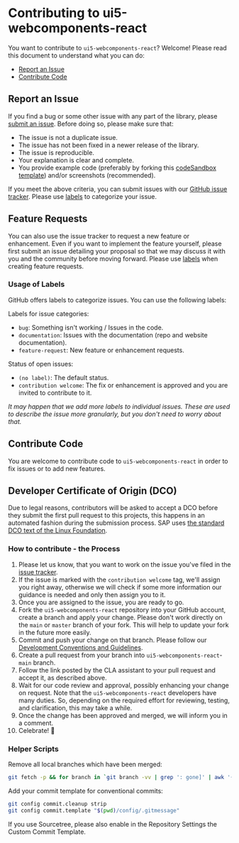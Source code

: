 # Contributing to ui5-webcomponents-react

You want to contribute to `ui5-webcomponents-react`? Welcome! Please read this document to understand what you can do:

- [Report an Issue](#report-an-issue)
- [Contribute Code](#contribute-code)

## Report an Issue

If you find a bug or some other issue with any part of the library, please [submit an issue](https://github.com/SAP/ui5-webcomponents-react/issues). Before doing so, please make sure that:

- The issue is not a duplicate issue.
- The issue has not been fixed in a newer release of the library.
- The issue is reproducible.
- Your explanation is clear and complete.
- You provide example code (preferably by forking this [codeSandbox template](https://codesandbox.io/s/ui5-webcomponents-react-template-29l34)) and/or screenshots (recommended).

If you meet the above criteria, you can submit issues with our [GitHub issue tracker](https://github.com/SAP/ui5-webcomponents-react/issues/new/choose). Please use [labels](#usage-of-labels) to categorize your issue.

## Feature Requests

You can also use the issue tracker to request a new feature or enhancement. Even if you want to implement the feature yourself, please first submit an issue detailing your proposal so that we may discuss it with you and the community before moving forward. Please use [labels](#usage-of-labels) when creating feature requests.

### Usage of Labels

GitHub offers labels to categorize issues. You can use the following labels:

Labels for issue categories:

- `bug`: Something isn't working / Issues in the code.
- `documentation`: Issues with the documentation (repo and website documentation).
- `feature-request`: New feature or enhancement requests.

Status of open issues:

- `(no label)`: The default status.
- `contribution welcome`: The fix or enhancement is approved and you are invited to contribute to it.

_It may happen that we add more labels to individual issues. These are used to describe the issue more granularly, but you don't need to worry about that._

## Contribute Code

You are welcome to contribute code to `ui5-webcomponents-react` in order to fix issues or to add new features.

## Developer Certificate of Origin (DCO)

Due to legal reasons, contributors will be asked to accept a DCO before they submit the first pull request to this projects, this happens in an automated fashion during the submission process.
SAP uses [the standard DCO text of the Linux Foundation](https://developercertificate.org/).

### How to contribute - the Process

1. Please let us know, that you want to work on the issue you've filed in the [issue tracker](https://github.com/SAP/ui5-webcomponents-react/issues).
2. If the issue is marked with the `contribution welcome` tag, we'll assign you right away, otherwise we will check if some more information our guidance is needed and only then assign you to it.
3. Once you are assigned to the issue, you are ready to go.
4. Fork the `ui5-webcomponents-react` repository into your GitHub account, create a branch and apply your change. Please don't work directly on the `main` or `master` branch of your fork. This will help to update your fork in the future more easily.
5. Commit and push your change on that branch.
   Please follow our [Development Conventions and Guidelines](/docs/Guidelines.md).
6. Create a pull request from your branch into `ui5-webcomponents-react`-`main` branch.
7. Follow the link posted by the CLA assistant to your pull request and accept it, as described above.
8. Wait for our code review and approval, possibly enhancing your change on request.
   Note that the `ui5-webcomponents-react` developers have many duties. So, depending on the required effort for reviewing, testing, and clarification, this may take a while.
9. Once the change has been approved and merged, we will inform you in a comment.
10. Celebrate! 🎉

### Helper Scripts

Remove all local branches which have been merged:

```bash
git fetch -p && for branch in `git branch -vv | grep ': gone]' | awk '{print $1}'`; do git branch -D $branch; done
```

Add your commit template for conventional commits:

```bash
git config commit.cleanup strip
git config commit.template "$(pwd)/config/.gitmessage"
```

If you use Sourcetree, please also enable in the Repository Settings the Custom Commit Template.
